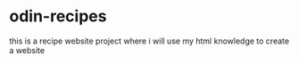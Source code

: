 # odin-recipes
this is a recipe website project where i will use my html knowledge to create a website 